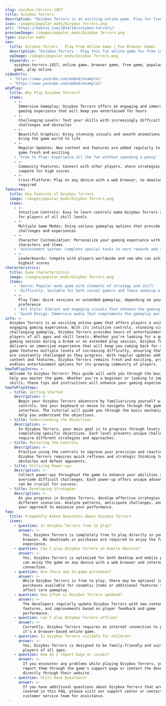 ```yaml
---
slug: ozzybox-terrors-1927
title: Ozzybox Terrors
description: "Ozzybox Terrors is an exciting online game. Play for free directly in your browser!"
icon: /images/popular_mods/Ozzybox Terrors.png
url: 'https://kdata1.com/2024/10/ozzybox-terrors/'
previewImage: /images/popular_mods/Ozzybox Terrors.png
type: popular mods
seo:
  title: Ozzybox Terrors - Play Free Online Game | Fun Browser Games
  description: "Ozzybox Terrors - Play this fun online game for free in your browser. No download required!"
  ogImage: /images/popular_mods/Ozzybox Terrors.png
  keywords: >-
    ozzybox-terrors-1927, online game, browser game, free game, popular mods
    game, play online
videoUrls:
  - 'https://www.youtube.com/embed/example1'
  - 'https://www.youtube.com/embed/example2'
whyPlay:
  title: Why Play Ozzybox Terrors?
  items:
    - >-
      Immersive Gameplay: Ozzybox Terrors offers an engaging and immersive
      gaming experience that will keep you entertained for hours
    - >-
      Challenging Levels: Test your skills with increasingly difficult
      challenges and obstacles
    - >-
      Beautiful Graphics: Enjoy stunning visuals and smooth animations that
      bring the game world to life
    - >-
      Regular Updates: New content and features are added regularly to keep the
      game fresh and exciting
    - 'Free to Play: Experience all the fun without spending a penny'
    - >-
      Community Features: Connect with other players, share strategies, and
      compete for high scores
    - >-
      Cross-Platform: Play on any device with a web browser, no downloads
      required
features:
  title: Key Features of Ozzybox Terrors
  image: /images/popular_mods/Ozzybox Terrors.png
  items:
    - >-
      Intuitive Controls: Easy to learn controls make Ozzybox Terrors accessible
      for players of all skill levels
    - >-
      Multiple Game Modes: Enjoy various gameplay options that provide different
      challenges and experiences
    - >-
      Character Customization: Personalize your gaming experience with unique
      characters and items
    - 'Achievement System: Complete special tasks to earn rewards and recognition'
    - >-
      Leaderboards: Compete with players worldwide and see who can achieve the
      highest scores
characteristics:
  title: Game Characteristics
  image: /images/popular_mods/Ozzybox Terrors.png
  items:
    - 'Genre: Popular mods game with elements of strategy and skill'
    - 'Difficulty: Suitable for both casual gamers and those seeking a challenge'
    - >-
      Play Time: Quick sessions or extended gameplay, depending on your
      preference
    - 'Art Style: Vibrant and engaging visuals that enhance the gaming experience'
    - 'Sound Design: Immersive audio that complements the gameplay perfectly'
info: >-
  Ozzybox Terrors is an exciting online game that offers players a unique and
  engaging gaming experience. With its intuitive controls, stunning visuals, and
  challenging gameplay, Ozzybox Terrors provides hours of entertainment for
  players of all ages and skill levels. Whether you're looking for a quick
  gaming session during a break or an extended play session, Ozzybox Terrors
  delivers an immersive experience that will keep you coming back for more. The
  game features multiple levels of increasing difficulty, ensuring that players
  are constantly challenged as they progress. With regular updates adding new
  content and features, Ozzybox Terrors remains fresh and exciting, providing
  endless entertainment options for its growing community of players.
howToPlayIntro: >-
  Welcome to Ozzybox Terrors! This guide will walk you through the basics and
  help you master the game. Whether you're a beginner or looking to improve your
  skills, these tips and instructions will enhance your gaming experience.
howToPlaySteps:
  - title: Getting Started
    description: >-
      Begin your Ozzybox Terrors adventure by familiarizing yourself with the
      controls. Use your keyboard or mouse to navigate through the game
      interface. The tutorial will guide you through the basic mechanics and
      help you understand the objectives.
  - title: Understanding the Objectives
    description: >-
      In Ozzybox Terrors, your main goal is to progress through levels by
      completing specific objectives. Each level presents unique challenges that
      require different strategies and approaches.
  - title: Mastering the Controls
    description: >-
      Practice using the controls to improve your precision and reaction time.
      Ozzybox Terrors requires quick reflexes and strategic thinking to overcome
      obstacles and defeat opponents.
  - title: Utilizing Power-ups
    description: >-
      Collect power-ups throughout the game to enhance your abilities and
      overcome difficult challenges. Each power-up offers unique advantages that
      can be crucial for success.
  - title: Developing Strategies
    description: >-
      As you progress in Ozzybox Terrors, develop effective strategies for
      different scenarios. Analyze patterns, anticipate challenges, and adapt
      your approach to maximize your performance.
faq:
  title: Frequently Asked Questions about Ozzybox Terrors
  items:
    - question: Is Ozzybox Terrors free to play?
      answer: >-
        Yes, Ozzybox Terrors is completely free to play directly in your web
        browser. No downloads or purchases are required to enjoy the full game
        experience.
    - question: Can I play Ozzybox Terrors on mobile devices?
      answer: >-
        Yes, Ozzybox Terrors is optimized for both desktop and mobile play. You
        can enjoy the game on any device with a web browser and internet
        connection.
    - question: Are there any in-game purchases?
      answer: >-
        While Ozzybox Terrors is free to play, there may be optional in-game
        purchases available for cosmetic items or additional features that don't
        affect core gameplay.
    - question: How often is Ozzybox Terrors updated?
      answer: >-
        The developers regularly update Ozzybox Terrors with new content,
        features, and improvements based on player feedback and game
        performance.
    - question: Can I play Ozzybox Terrors offline?
      answer: >-
        Currently, Ozzybox Terrors requires an internet connection to play as
        it's a browser-based online game.
    - question: Is Ozzybox Terrors suitable for children?
      answer: >-
        Yes, Ozzybox Terrors is designed to be family-friendly and suitable for
        players of all ages.
    - question: How do I report bugs or issues?
      answer: >-
        If you encounter any problems while playing Ozzybox Terrors, you can
        report them through the game's support page or contact the developers
        directly through their website.
    - question: Still Have Questions?
      answer: >-
        If you have additional questions about Ozzybox Terrors that aren't
        covered in this FAQ, please visit our support center or contact our
        customer service team for assistance.
---
```


